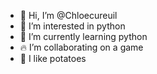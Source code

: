 - 👋 Hi, I’m @Chloecureuil
- 🐍 I’m interested in python
- 🌱 I’m currently learning python
- 🔥 I’m collaborating on a game
- 🥔 I like potatoes

<!---
Chloecureuil/Chloecureuil is a ✨ special ✨ repository because its `README.md` (this file) appears on your GitHub profile.
You can click the Preview link to take a look at your changes.
--->
